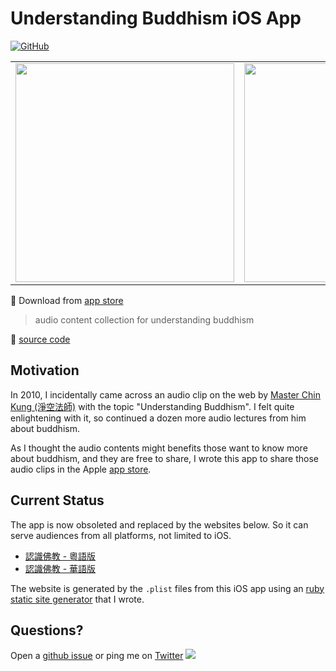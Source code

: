 # Understanding Buddhism iOS App

[![GitHub](https://img.shields.io/github/license/hoishing/buddhism-objc)](https://opensource.org/licenses/MIT)

<table id="img-tb">
<tr>
<td><img src="https://i.imgur.com/KUqPBlS.png" width="350" /></td>
<td><img src="https://i.imgur.com/PDGmffF.png" width="350" /></td>
</tr>
</table>

📲 Download from [app store][buddhism-app]

> audio content collection for understanding buddhism

🔗 [source code](https://github.com/hoishing/buddhism-objc)

## Motivation

In 2010, I incidentally came across an audio clip on the web by [Master Chin Kung (淨空法師)](https://en.wikipedia.org/wiki/Chin_Kung) with the topic "Understanding Buddhism". I felt quite enlightening with it, so continued a dozen more audio lectures from him about buddhism.

As I thought the audio contents might benefits those want to know more about buddhism, and they are free to share, I wrote this app to share those audio clips in the Apple [app store][buddhism-app].

## Current Status

The app is now obsoleted and replaced by the websites below. So it can serve audiences from all platforms, not limited to iOS.

- [認識佛教 - 粵語版](https://hoishing.github.io/ruby-SSG/index_zh.htm)
- [認識佛教 - 華語版](https://hoishing.github.io/ruby-SSG/index_cn.htm)

The website is generated by the `.plist` files from this iOS app using an [ruby static site generator](https://github.com/hoishing/ruby-SSG) that I wrote.

## Questions?

Open a [github issue](https://github.com/hoishing/buddhism-objc/issues) or ping me on [Twitter](https://twitter.com/hoishing) ![](https://api.iconify.design/logos/twitter.svg?width=20)

[buddhism-app]: https://apps.apple.com/hk/app/%E8%AA%8D%E8%AD%98%E4%BD%9B%E6%95%99-%E6%9C%89%E8%81%B2%E6%9B%B8/id389971161
